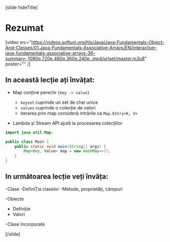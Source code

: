 [slide hideTitle]
# Rezumat

[video src="https://videos.softuni.org/hls/Java/Java-Fundamentals-Object-And-Classes/01.Java-Fundamentals-Associative-Arrays/EN/interactive-java-fundamentals-associative-arrays-36-summary-,1080p,720p,480p,360p,240p,.mp4/urlset/master.m3u8" poster="" /]


## In această lecție ați învățat:

- Map conține perechi `{key -> value}`
   - `keyset`  cuprinde un set de chei unice
   - `values` cuprinde o colecție de valori 
    - iterarea prin map consideră intrările ca `Map.Entry<K, V>`

- Lambda și Stream API ajută la procesarea colecțiilor 

```java
import java.util.Map;

public class Main {
    public static void main(String[] args) {
        Map<Key, Value> map = new HashMap<>();
    }
}
```
## In următoarea lecție veți învăța:

-Clase
  -DefiniȚia claselor
  -Metode, proprietăți, câmpuri

-Obiecte 
  - Definiție
  - Valori

-Clase încorporate 


[/slide]